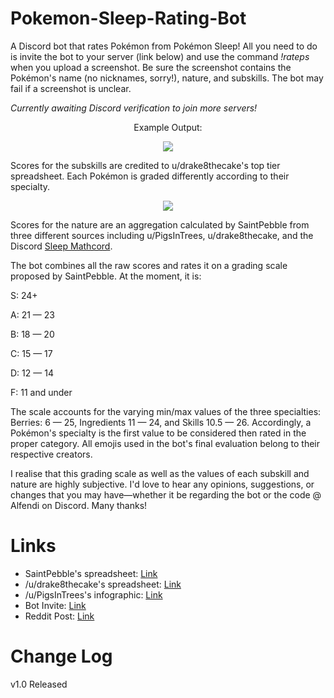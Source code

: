 # Pokemon-Sleep-Rating-Bot
A Discord bot that rates Pokémon from Pokémon Sleep! All you need to do is invite the bot to your server (link below) and use the command <i>!rateps</i> when you upload a screenshot. Be sure the screenshot contains the Pokémon's name (no nicknames, sorry!), nature, and subskills. The bot may fail if a screenshot is unclear.

<i>Currently awaiting Discord verification to join more servers!</i>

<p align="center">Example Output:</p>

<p align="center">
  <img src="https://i.imgur.com/37ebfgb.png">
</p>

Scores for the subskills are credited to u/drake8thecake's top tier spreadsheet. Each Pokémon is graded differently according to their specialty.

<p align="center">
  <img src="https://i.imgur.com/ZLEUsjJ.png">
</p>

Scores for the nature are an aggregation calculated by SaintPebble from three different sources including u/PigsInTrees, u/drake8thecake, and the Discord [Sleep Mathcord](https://discord.gg/mphzREMkwe).

The bot combines all the raw scores and rates it on a grading scale proposed by SaintPebble. At the moment, it is:

S: 24+

A: 21 — 23

B: 18 — 20

C: 15 — 17

D: 12 — 14

F: 11 and under

The scale accounts for the varying min/max values of the three specialties: Berries: 6 — 25, Ingredients 11 — 24, and Skills 10.5 — 26. Accordingly, a Pokémon's specialty is the first value to be considered then rated in the proper category. All emojis used in the bot's final evaluation belong to their respective creators.

I realise that this grading scale as well as the values of each subskill and nature are highly subjective. I'd love to hear any opinions, suggestions, or changes that you may have—whether it be regarding the bot or the code @ Alfendi on Discord. Many thanks!

# Links
- SaintPebble's spreadsheet: [Link](https://docs.google.com/spreadsheets/d/1HSEzTWlboKHFOV7piqsk82E1Wapa9J-dQmOOdY8RNJY/edit?usp=sharing)
- /u/drake8thecake's spreadsheet: [Link](https://www.reddit.com/r/PokemonSleep/comments/167tiuz/updated_pokemon_sleep_data_and_tier_list_incl/?rdt=39154)
- /u/PigsInTrees's infographic: [Link](https://www.reddit.com/r/PokemonSleep/comments/15wkab7/pigs_made_a_nature_infograph/)
- Bot Invite: [Link](https://discord.com/oauth2/authorize?client_id=1148461688690069628&permissions=412317240384&scope=bot)
- Reddit Post: [Link](https://www.reddit.com/r/PokemonSleep/comments/16eiidw/i_made_a_pok%C3%A9mon_sleep_rating_discord_bot/)

# Change Log

v1.0 Released
